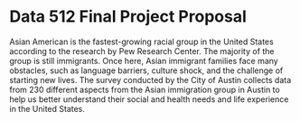 # Data 512 Final Project Proposal

Asian American is the fastest-growing racial group in the United States according to the research by Pew Research Center. The majority of the group is still immigrants. Once here, Asian immigrant families face many obstacles, such as language barriers, culture shock, and the challenge of starting new lives. The survey conducted by the City of Austin collects data from 230 different aspects from the Asian immigration group in Austin to help us better understand their social and health needs and life experience in the United States.
